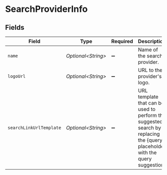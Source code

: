 # SearchProviderInfo


## Fields

| Field                                                                                                                         | Type                                                                                                                          | Required                                                                                                                      | Description                                                                                                                   |
| ----------------------------------------------------------------------------------------------------------------------------- | ----------------------------------------------------------------------------------------------------------------------------- | ----------------------------------------------------------------------------------------------------------------------------- | ----------------------------------------------------------------------------------------------------------------------------- |
| `name`                                                                                                                        | *Optional\<String>*                                                                                                           | :heavy_minus_sign:                                                                                                            | Name of the search provider.                                                                                                  |
| `logoUrl`                                                                                                                     | *Optional\<String>*                                                                                                           | :heavy_minus_sign:                                                                                                            | URL to the provider's logo.                                                                                                   |
| `searchLinkUrlTemplate`                                                                                                       | *Optional\<String>*                                                                                                           | :heavy_minus_sign:                                                                                                            | URL template that can be used to perform the suggested search by replacing the {query} placeholder with the query suggestion. |
